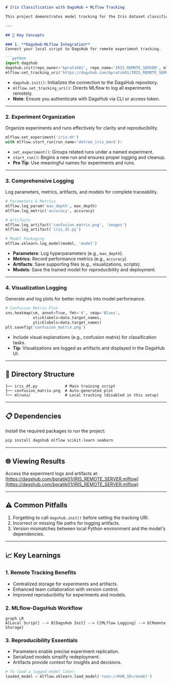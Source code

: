 
```markdown
# Iris Classification with DagsHub + MLflow Tracking  

This project demonstrates model tracking for the Iris dataset classification task using **DagsHub** as a remote MLflow server. It highlights key concepts, practical implementation details, and lessons learned for experiment tracking and reproducibility.  

---

## 🔑 Key Concepts  

### 1. **DagsHub-MLflow Integration**  
Connect your local script to DagsHub for remote experiment tracking.  

```python
import dagshub
dagshub.init(repo_owner='bpratik01', repo_name='IRIS_REMOTE_SERVER', mlflow=True)
mlflow.set_tracking_uri('https://dagshub.com/bpratik01/IRIS_REMOTE_SERVER.mlflow')
```

- `dagshub.init()`: Initializes the connection to the DagsHub repository.  
- `mlflow.set_tracking_uri()`: Directs MLflow to log all experiments remotely.  
- **Note**: Ensure you authenticate with DagsHub via CLI or access token.  

---

### 2. **Experiment Organization**  
Organize experiments and runs effectively for clarity and reproducibility.  

```python
mlflow.set_experiment('iris-dt')
with mlflow.start_run(run_name='detree_iris_md=5'):
```

- `set_experiment()`: Groups related runs under a named experiment.  
- `start_run()`: Begins a new run and ensures proper logging and cleanup.  
- **Pro Tip**: Use meaningful names for experiments and runs.  

---

### 3. **Comprehensive Logging**  
Log parameters, metrics, artifacts, and models for complete traceability.  

```python
# Parameters & Metrics
mlflow.log_param('max_depth', max_depth)
mlflow.log_metric('accuracy', accuracy)

# Artifacts
mlflow.log_artifact('confusion_matrix.png', 'images')
mlflow.log_artifact('iris_dt.py')

# Model Packaging
mlflow.sklearn.log_model(model, 'model')
```

- **Parameters**: Log hyperparameters (e.g., `max_depth`).  
- **Metrics**: Record performance metrics (e.g., `accuracy`).  
- **Artifacts**: Save supporting files (e.g., visualizations, scripts).  
- **Models**: Save the trained model for reproducibility and deployment.  

---

### 4. **Visualization Logging**  
Generate and log plots for better insights into model performance.  

```python
# Confusion Matrix Plot
sns.heatmap(cm, annot=True, fmt='d', cmap='Blues', 
            xticklabels=data.target_names, 
            yticklabels=data.target_names)
plt.savefig('confusion_matrix.png')
```

- Include visual explanations (e.g., confusion matrix) for classification tasks.  
- **Tip**: Visualizations are logged as artifacts and displayed in the DagsHub UI.  

---

## 📂 Directory Structure  

```plaintext
├── iris_dt.py            # Main training script
├── confusion_matrix.png  # Auto-generated plot
└── mlruns/               # Local tracking (disabled in this setup)
```

---

## 📋 Dependencies  

Install the required packages to run the project:  

```bash
pip install dagshub mlflow scikit-learn seaborn
```

---

## 🌐 Viewing Results  

Access the experiment logs and artifacts at:  
[https://dagshub.com/bpratik01/IRIS_REMOTE_SERVER.mlflow](https://dagshub.com/bpratik01/IRIS_REMOTE_SERVER.mlflow)  

---

## ⚠️ Common Pitfalls  

1. Forgetting to call `dagshub.init()` before setting the tracking URI.  
2. Incorrect or missing file paths for logging artifacts.  
3. Version mismatches between local Python environment and the model's dependencies.  

---

## 📈 Key Learnings  

### 1. **Remote Tracking Benefits**  
- Centralized storage for experiments and artifacts.  
- Enhanced team collaboration with version control.  
- Improved reproducibility for experiments and models.  

### 2. **MLflow-DagsHub Workflow**  
```mermaid
graph LR
A[Local Script] --> B[DagsHub Init] --> C[MLflow Logging] --> D[Remote Storage]
```

### 3. **Reproducibility Essentials**  
- Parameters enable precise experiment replication.  
- Serialized models simplify redeployment.  
- Artifacts provide context for insights and decisions.  

```python
# To load a logged model later:
loaded_model = mlflow.sklearn.load_model('runs:/<RUN_ID>/model')
```

